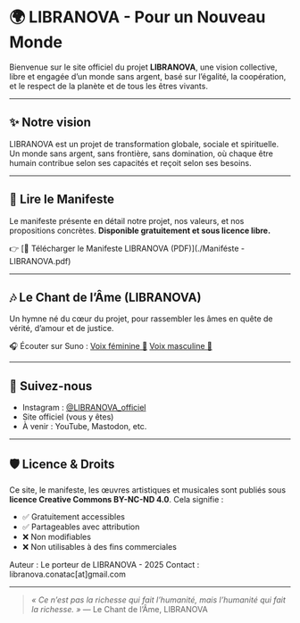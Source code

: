 # 🌍 LIBRANOVA - Pour un Nouveau Monde

Bienvenue sur le site officiel du projet **LIBRANOVA**, une vision collective, libre et engagée d’un monde sans argent, basé sur l’égalité, la coopération, et le respect de la planète et de tous les êtres vivants.

---

## ✨ Notre vision

LIBRANOVA est un projet de transformation globale, sociale et spirituelle. 
Un monde sans argent, sans frontière, sans domination, où chaque être humain contribue selon ses capacités et reçoit selon ses besoins.

---

## 📄 Lire le Manifeste

Le manifeste présente en détail notre projet, nos valeurs, et nos propositions concrètes. 
**Disponible gratuitement et sous licence libre.**

👉 [📘 Télécharger le Manifeste LIBRANOVA (PDF)](./Maniféste - LIBRANOVA.pdf)

---

## 🎶 Le Chant de l’Âme (LIBRANOVA)

Un hymne né du cœur du projet, pour rassembler les âmes en quête de vérité, d’amour et de justice.

🎧 Écouter sur Suno : 
[Voix féminine 🌺](https://suno.com/s/5UzlLNg5AmGpE86B) 
[Voix masculine 🌿](https://suno.com/s/KJzGfcuXyC4AY9ti)

---

## 📱 Suivez-nous

- Instagram : [@LIBRANOVA_officiel](https://instagram.com/LIBRANOVA_officiel)
- Site officiel (vous y êtes)
- À venir : YouTube, Mastodon, etc.

---

## 🛡️ Licence & Droits

Ce site, le manifeste, les œuvres artistiques et musicales sont publiés sous **licence Creative Commons BY-NC-ND 4.0**. 
Cela signifie :

- ✅ Gratuitement accessibles
- ✅ Partageables avec attribution
- ❌ Non modifiables
- ❌ Non utilisables à des fins commerciales

Auteur : Le porteur de LIBRANOVA - 2025 
Contact : libranova.conatac[at]gmail.com

---

> _« Ce n’est pas la richesse qui fait l’humanité, mais l’humanité qui fait la richesse. »_ 
> — Le Chant de l’Âme, LIBRANOVA
